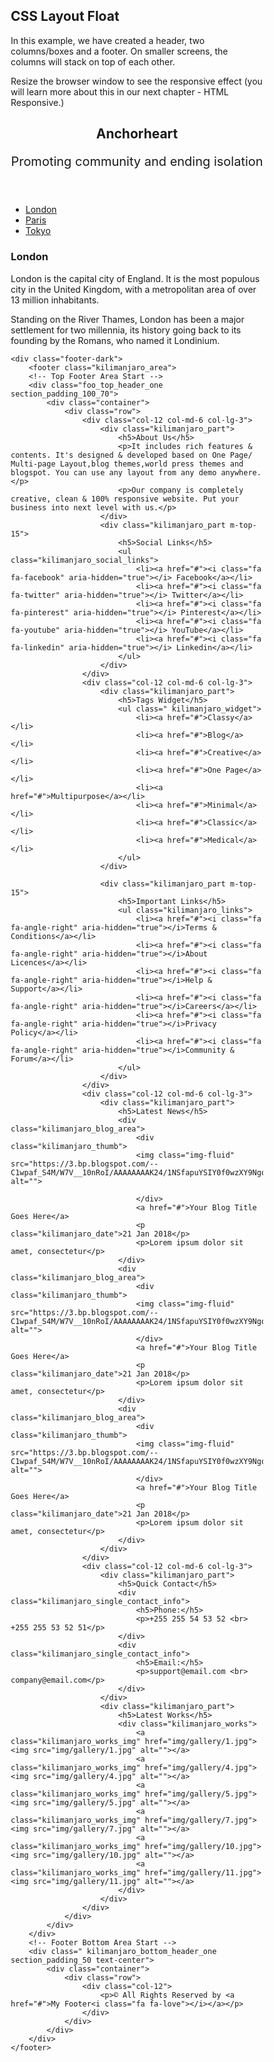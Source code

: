 <!DOCTYPE html>
<html lang="en">
<head>
<link href="//maxcdn.bootstrapcdn.com/bootstrap/4.1.1/css/bootstrap.min.css" rel="stylesheet" id="bootstrap-css">
<script src="//maxcdn.bootstrapcdn.com/bootstrap/4.1.1/js/bootstrap.min.js"></script>
<script src="//cdnjs.cloudflare.com/ajax/libs/jquery/3.2.1/jquery.min.js"></script>
<title>Anchorheart</title>
<meta charset="utf-8">
<meta name="viewport" content="width=device-width, initial-scale=1">
<style>
* {
  box-sizing: border-box;
}

body {
  font-family: Arial, Helvetica, sans-serif;
}

/* Style the header */
header {
  background-color: #666;
  padding: 30px;
  text-align: center;
  font-size: 35px;
  color: white;
}

/* Create two columns/boxes that floats next to each other */
nav {
  float: left;
  width: 30%;
  height: 300px; /* only for demonstration, should be removed */
  background: #ccc;
  padding: 20px;
}

/*style the list in the footer*/
nav2 {
  text-align: center;
  width: 500%;
  height: 200px; /* only for demonstration, should be removed */
  background: ;
  padding: 20px;
}

/* Style the list inside the menu */
nav ul {
  list-style-type: none;
  padding: 0;
}

article {
  float: left;
  padding: 20px;
  width: 70%;
  background-color: #f1f1f1;
  height: 300px; /* only for demonstration, should be removed */
}

/* Clear floats after the columns */
section::after {
  content: "";
  display: table;
  clear: both;
}

/* Responsive layout - makes the two columns/boxes stack on top of each other instead of next to each other, on small screens */
@media (max-width: 600px) {
  nav, article {
    width: 100%;
    height: auto;
  }
}
</style>
</head>
<body>

<h2>CSS Layout Float</h2>
<p>In this example, we have created a header, two columns/boxes and a footer. On smaller screens, the columns will stack on top of each other.</p>
<p>Resize the browser window to see the responsive effect (you will learn more about this in our next chapter - HTML Responsive.)</p>

<header>
  <h2>Anchorheart</h2>
  <p style="text-align: center; font-size: 20px">Promoting community and ending isolation</p>
</header>

<section>
  <nav>
    <ul>
      <li><a href="#">London</a></li>
      <li><a href="#">Paris</a></li>
      <li><a href="#">Tokyo</a></li>
    </ul>
  </nav>
  
  <article>
    <h1>London</h1>
    <p>London is the capital city of England. It is the most populous city in the  United Kingdom, with a metropolitan area of over 13 million inhabitants.</p>
    <p>Standing on the River Thames, London has been a major settlement for two millennia, its history going back to its founding by the Romans, who named it Londinium.</p>
  </article>
</section>

    <div class="footer-dark">
        <footer class="kilimanjaro_area">
        <!-- Top Footer Area Start -->
        <div class="foo_top_header_one section_padding_100_70">
            <div class="container">
                <div class="row">
                    <div class="col-12 col-md-6 col-lg-3">
                        <div class="kilimanjaro_part">
                            <h5>About Us</h5>
                            <p>It includes rich features & contents. It's designed & developed based on One Page/ Multi-page Layout,blog themes,world press themes and blogspot. You can use any layout from any demo anywhere.</p>
                            <p>Our company is completely creative, clean & 100% responsive website. Put your business into next level with us.</p>
                        </div>
                        <div class="kilimanjaro_part m-top-15">
                            <h5>Social Links</h5>
                            <ul class="kilimanjaro_social_links">
                                <li><a href="#"><i class="fa fa-facebook" aria-hidden="true"></i> Facebook</a></li>
                                <li><a href="#"><i class="fa fa-twitter" aria-hidden="true"></i> Twitter</a></li>
                                <li><a href="#"><i class="fa fa-pinterest" aria-hidden="true"></i> Pinterest</a></li>
                                <li><a href="#"><i class="fa fa-youtube" aria-hidden="true"></i> YouTube</a></li>
                                <li><a href="#"><i class="fa fa-linkedin" aria-hidden="true"></i> Linkedin</a></li>
                            </ul>
                        </div>
                    </div>
                    <div class="col-12 col-md-6 col-lg-3">
                        <div class="kilimanjaro_part">
                            <h5>Tags Widget</h5>
                            <ul class=" kilimanjaro_widget">
                                <li><a href="#">Classy</a></li>
                                <li><a href="#">Blog</a></li>
                                <li><a href="#">Creative</a></li>
                                <li><a href="#">One Page</a></li>
                                <li><a href="#">Multipurpose</a></li>
                                <li><a href="#">Minimal</a></li>
                                <li><a href="#">Classic</a></li>
                                <li><a href="#">Medical</a></li>
                            </ul>
                        </div>

                        <div class="kilimanjaro_part m-top-15">
                            <h5>Important Links</h5>
                            <ul class="kilimanjaro_links">
                                <li><a href="#"><i class="fa fa-angle-right" aria-hidden="true"></i>Terms & Conditions</a></li>
                                <li><a href="#"><i class="fa fa-angle-right" aria-hidden="true"></i>About Licences</a></li>
                                <li><a href="#"><i class="fa fa-angle-right" aria-hidden="true"></i>Help & Support</a></li>
                                <li><a href="#"><i class="fa fa-angle-right" aria-hidden="true"></i>Careers</a></li>
                                <li><a href="#"><i class="fa fa-angle-right" aria-hidden="true"></i>Privacy Policy</a></li>
                                <li><a href="#"><i class="fa fa-angle-right" aria-hidden="true"></i>Community & Forum</a></li>
                            </ul>
                        </div>
                    </div>
                    <div class="col-12 col-md-6 col-lg-3">
                        <div class="kilimanjaro_part">
                            <h5>Latest News</h5>
                            <div class="kilimanjaro_blog_area">
                                <div class="kilimanjaro_thumb">
								<img class="img-fluid" src="https://3.bp.blogspot.com/--C1wpaf_S4M/W7V__10nRoI/AAAAAAAAK24/1NSfapuYSIY0f0wzXY9NgoH0FjQLT07YACKgBGAs/s1600/maxresdefault.jpg" alt="">

                                </div>
                                <a href="#">Your Blog Title Goes Here</a>
                                <p class="kilimanjaro_date">21 Jan 2018</p>
                                <p>Lorem ipsum dolor sit amet, consectetur</p>
                            </div>
                            <div class="kilimanjaro_blog_area">
                                <div class="kilimanjaro_thumb">
								<img class="img-fluid" src="https://3.bp.blogspot.com/--C1wpaf_S4M/W7V__10nRoI/AAAAAAAAK24/1NSfapuYSIY0f0wzXY9NgoH0FjQLT07YACKgBGAs/s1600/maxresdefault.jpg" alt="">
                                </div>
                                <a href="#">Your Blog Title Goes Here</a>
                                <p class="kilimanjaro_date">21 Jan 2018</p>
                                <p>Lorem ipsum dolor sit amet, consectetur</p>
                            </div>
                            <div class="kilimanjaro_blog_area">
                                <div class="kilimanjaro_thumb">
								<img class="img-fluid" src="https://3.bp.blogspot.com/--C1wpaf_S4M/W7V__10nRoI/AAAAAAAAK24/1NSfapuYSIY0f0wzXY9NgoH0FjQLT07YACKgBGAs/s1600/maxresdefault.jpg" alt="">
                                </div>
                                <a href="#">Your Blog Title Goes Here</a>
                                <p class="kilimanjaro_date">21 Jan 2018</p>
                                <p>Lorem ipsum dolor sit amet, consectetur</p>
                            </div>
                        </div>
                    </div>
                    <div class="col-12 col-md-6 col-lg-3">
                        <div class="kilimanjaro_part">
                            <h5>Quick Contact</h5>
                            <div class="kilimanjaro_single_contact_info">
                                <h5>Phone:</h5>
                                <p>+255 255 54 53 52 <br> +255 255 53 52 51</p>
                            </div>
                            <div class="kilimanjaro_single_contact_info">
                                <h5>Email:</h5>
                                <p>support@email.com <br> company@email.com</p>
                            </div>
                        </div>
                        <div class="kilimanjaro_part">
                            <h5>Latest Works</h5>
                            <div class="kilimanjaro_works">
                                <a class="kilimanjaro_works_img" href="img/gallery/1.jpg"><img src="img/gallery/1.jpg" alt=""></a>
                                <a class="kilimanjaro_works_img" href="img/gallery/4.jpg"><img src="img/gallery/4.jpg" alt=""></a>
                                <a class="kilimanjaro_works_img" href="img/gallery/5.jpg"><img src="img/gallery/5.jpg" alt=""></a>
                                <a class="kilimanjaro_works_img" href="img/gallery/7.jpg"><img src="img/gallery/7.jpg" alt=""></a>
                                <a class="kilimanjaro_works_img" href="img/gallery/10.jpg"><img src="img/gallery/10.jpg" alt=""></a>
                                <a class="kilimanjaro_works_img" href="img/gallery/11.jpg"><img src="img/gallery/11.jpg" alt=""></a>
                            </div>
                        </div>
                    </div>
                </div>
            </div>
        </div>
        <!-- Footer Bottom Area Start -->
        <div class=" kilimanjaro_bottom_header_one section_padding_50 text-center">
            <div class="container">
                <div class="row">
                    <div class="col-12">
                        <p>© All Rights Reserved by <a href="#">My Footer<i class="fa fa-love"></i></a></p>
                    </div>
                </div>
            </div>
        </div>
    </footer>


</body>
</html>
